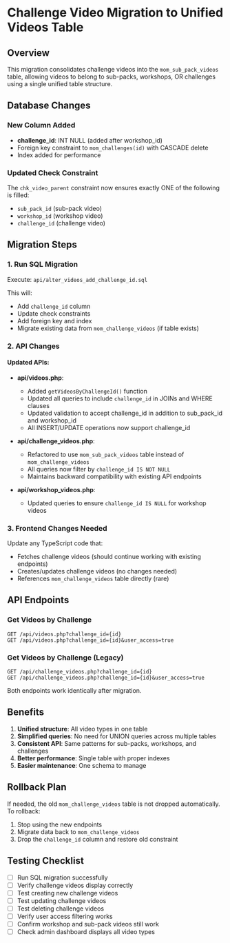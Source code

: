 # Challenge Video Migration to Unified Videos Table

## Overview
This migration consolidates challenge videos into the `mom_sub_pack_videos` table, allowing videos to belong to sub-packs, workshops, OR challenges using a single unified table structure.

## Database Changes

### New Column Added
- **challenge_id**: INT NULL (added after workshop_id)
- Foreign key constraint to `mom_challenges(id)` with CASCADE delete
- Index added for performance

### Updated Check Constraint
The `chk_video_parent` constraint now ensures exactly ONE of the following is filled:
- `sub_pack_id` (sub-pack video)
- `workshop_id` (workshop video)  
- `challenge_id` (challenge video)

## Migration Steps

### 1. Run SQL Migration
Execute: `api/alter_videos_add_challenge_id.sql`

This will:
- Add `challenge_id` column
- Update check constraints
- Add foreign key and index
- Migrate existing data from `mom_challenge_videos` (if table exists)

### 2. API Changes

#### Updated APIs:
- **api/videos.php**: 
  - Added `getVideosByChallengeId()` function
  - Updated all queries to include `challenge_id` in JOINs and WHERE clauses
  - Updated validation to accept challenge_id in addition to sub_pack_id and workshop_id
  - All INSERT/UPDATE operations now support challenge_id

- **api/challenge_videos.php**: 
  - Refactored to use `mom_sub_pack_videos` table instead of `mom_challenge_videos`
  - All queries now filter by `challenge_id IS NOT NULL`
  - Maintains backward compatibility with existing API endpoints

- **api/workshop_videos.php**: 
  - Updated queries to ensure `challenge_id IS NULL` for workshop videos

### 3. Frontend Changes Needed
Update any TypeScript code that:
- Fetches challenge videos (should continue working with existing endpoints)
- Creates/updates challenge videos (no changes needed)
- References `mom_challenge_videos` table directly (rare)

## API Endpoints

### Get Videos by Challenge
```
GET /api/videos.php?challenge_id={id}
GET /api/videos.php?challenge_id={id}&user_access=true
```

### Get Videos by Challenge (Legacy)
```
GET /api/challenge_videos.php?challenge_id={id}
GET /api/challenge_videos.php?challenge_id={id}&user_access=true
```

Both endpoints work identically after migration.

## Benefits
1. **Unified structure**: All video types in one table
2. **Simplified queries**: No need for UNION queries across multiple tables
3. **Consistent API**: Same patterns for sub-packs, workshops, and challenges
4. **Better performance**: Single table with proper indexes
5. **Easier maintenance**: One schema to manage

## Rollback Plan
If needed, the old `mom_challenge_videos` table is not dropped automatically. To rollback:
1. Stop using the new endpoints
2. Migrate data back to `mom_challenge_videos`
3. Drop the `challenge_id` column and restore old constraint

## Testing Checklist
- [ ] Run SQL migration successfully
- [ ] Verify challenge videos display correctly
- [ ] Test creating new challenge videos
- [ ] Test updating challenge videos
- [ ] Test deleting challenge videos
- [ ] Verify user access filtering works
- [ ] Confirm workshop and sub-pack videos still work
- [ ] Check admin dashboard displays all video types
